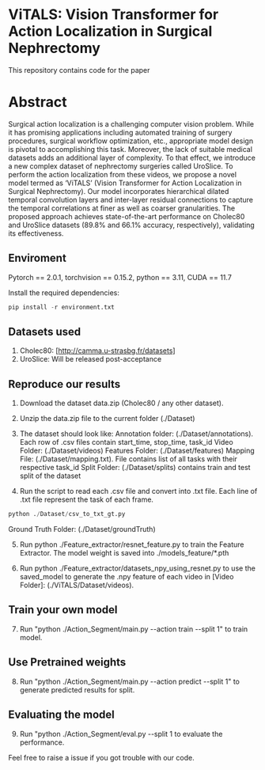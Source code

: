 # ViTALS: Vision Transformer for Action Localization in Surgical Nephrectomy
This repository contains code for the paper

# Abstract 
Surgical action localization is a challenging computer vision problem. While it has promising applications including automated training of surgery procedures, surgical workflow optimization, etc., appropriate model design is pivotal to accomplishing this task. Moreover, the lack of suitable medical datasets adds an additional layer of complexity. To that effect, we introduce a new complex dataset of nephrectomy surgeries called UroSlice. To perform the action localization from these videos, we propose a novel model termed as ‘ViTALS’ (Vision Transformer for Action Localization in Surgical Nephrectomy). Our model incorporates hierarchical dilated temporal convolution layers and inter-layer residual connections to capture the temporal correlations at finer as well as coarser granularities. The proposed approach achieves state-of-the-art performance on Cholec80 and UroSlice datasets (89.8% and 66.1% accuracy, respectively), validating its effectiveness.


## Enviroment
Pytorch == 2.0.1, 
torchvision == 0.15.2, 
python == 3.11, 
CUDA == 11.7

Install the required dependencies: 
```python
pip install -r environment.txt
```
## Datasets used
1. Cholec80: [http://camma.u-strasbg.fr/datasets]
2. UroSlice: Will be released post-acceptance

## Reproduce our results
1. Download the dataset data.zip (Cholec80 / any other dataset). 

2. Unzip the data.zip file to the current folder (./Dataset)

3. The dataset should look like:
Annotation folder: (./Dataset/annotations). Each row of .csv files contain start_time, stop_time, task_id
Video Folder: (./Dataset/videos)
Features Folder: (./Dataset/features)
Mapping File: (./Dataset/mapping.txt). File contains list of all tasks with their respective task_id
Split Folder: (./Dataset/splits) contains train and test split of the dataset

4. Run the script to read each .csv file and convert into .txt file. Each line of .txt file represent the task of each frame.
```python
python ./Dataset/csv_to_txt_gt.py
```
Ground Truth Folder: (./Dataset/groundTruth)

5. Run python ./Feature_extractor/resnet_feature.py to train the Feature Extractor. 
The model weight is saved into ./models_feature/*.pth

6. Run python ./Feature_extractor/datasets_npy_using_resnet.py to use the saved_model to generate the .npy feature of each video in [Video Folder]: (./ViTALS/Dataset/videos). 

## Train your own model
7. Run "python ./Action_Segment/main.py --action train --split 1"  to train model.

## Use Pretrained weights
8. Run "python ./Action_Segment/main.py --action predict --split 1" to generate predicted results for split.

## Evaluating the model
9. Run "python ./Action_Segment/eval.py --split 1 to evaluate the performance.


Feel free to raise a issue if you got trouble with our code.
